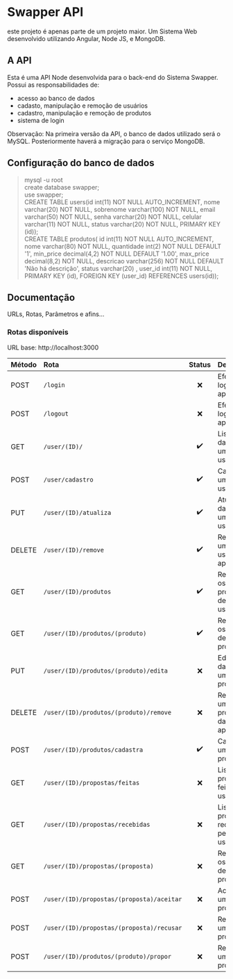 # Swapper API
este projeto é apenas parte de um projeto maior. Um Sistema Web desenvolvido utilizando Angular, Node JS, e MongoDB.

## A API  
Esta é uma API Node desenvolvida para o back-end do Sistema Swapper. Possui as responsabilidades de:
* acesso ao banco de dados  
* cadasto, manipulação e remoção de usuários  
* cadastro, manipulação e remoção de produtos  
* sistema de login  

Observação: Na primeira versão da API, o banco de dados utilizado será o MySQL. Posteriormente haverá a migração para o serviço MongoDB.

## Configuração do banco de dados  
> mysql -u root   
> create database swapper;  
> use swapper;  
> CREATE TABLE users(id int(11) NOT NULL AUTO_INCREMENT, nome varchar(20) NOT NULL, sobrenome varchar(100) NOT NULL, email varchar(50) NOT NULL, senha varchar(20) NOT NULL, celular varchar(11) NOT NULL, status varchar(20) NOT NULL, PRIMARY KEY (id));  
> CREATE TABLE produtos( id int(11) NOT NULL AUTO_INCREMENT, nome varchar(80) NOT NULL, quantidade int(2) NOT NULL DEFAULT '1', min_price decimal(4,2) NOT NULL DEFAULT '1.00', max_price decimal(8,2) NOT NULL, descricao varchar(256) NOT NULL DEFAULT 'Não há descrição', status varchar(20) , user_id int(11) NOT NULL, PRIMARY KEY (id), FOREIGN KEY (user_id) REFERENCES users(id));


## Documentação
URLs, Rotas, Parâmetros e afins...

### Rotas disponíveis  
URL base: http://localhost:3000

| Método    | Rota                                        | Status             | Descrição                                |
| :-------- | :---                                        | :---:              | :---                                     |
| POST      | `/login`                                    |:x:                 | Efetuar login na aplicação               |
| POST      | `/logout`                                   |:x:                 | Efetuar logout na aplicação              |
| GET       | `/user/(ID)/`                               |:heavy_check_mark:  | Listar dados de um usuário               |
| POST      | `/user/cadastro`                            |:heavy_check_mark:  | Cadastrar um novo usuário                |
| PUT       | `/user/(ID)/atualiza`                       |:heavy_check_mark:  | Atualizar dados de um usuário            |
| DELETE    | `/user/(ID)/remove`                         |:heavy_check_mark:  | Remover um usuário da aplicação          |
| GET       | `/user/(ID)/produtos`                       |:heavy_check_mark:  | Retornar os produtos de um usuário       |
| GET       | `/user/(ID)/produtos/(produto)`             |:heavy_check_mark:  | Retornar os dados de um produto          |
| PUT       | `/user/(ID)/produtos/(produto)/edita`       |:x:                 | Editar os dados de um produto            |
| DELETE    | `/user/(ID)/produtos/(produto)/remove`      |:x:                 | Remover um produto da aplicação          |
| POST      | `/user/(ID)/produtos/cadastra`              |:heavy_check_mark:  | Cadastrar um novo produto                |
| GET       | `/user/(ID)/propostas/feitas`               |:x:                 | Listar propostas feitas pelo usuário     |
| GET       | `/user/(ID)/propostas/recebidas`            |:x:                 | Listar propostas recebidas pelo usuário  |
| GET       | `/user/(ID)/propostas/(proposta)`           |:x:                 | Retornar os dados de uma proposta        |
| POST      | `/user/(ID)/propostas/(proposta)/aceitar`   |:x:                 | Aceitar uma proposta                     |
| POST      | `/user/(ID)/propostas/(proposta)/recusar`   |:x:                 | Recusar uma proposta                     |
| POST      | `/user/(ID)/produtos/(produto)/propor`      |:x:                 | Realizar uma proposta                    |    



